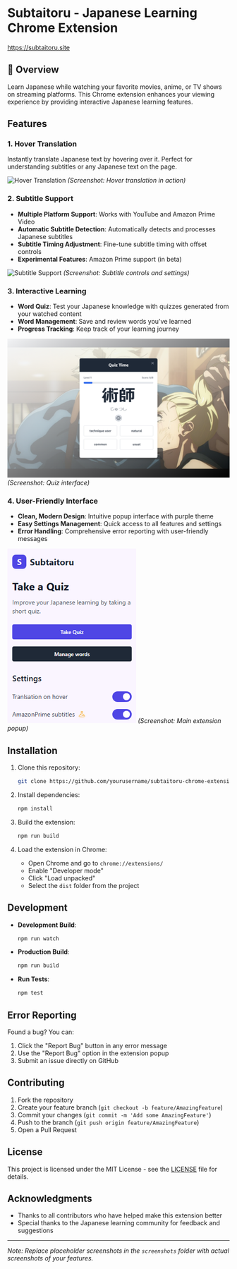 # Subtaitoru - Japanese Learning Chrome Extension

https://subtaitoru.site

## 🌟 Overview
Learn Japanese while watching your favorite movies, anime, or TV shows on streaming platforms. This Chrome extension enhances your viewing experience by providing interactive Japanese learning features.

## Features

### 1. Hover Translation
Instantly translate Japanese text by hovering over it. Perfect for understanding subtitles or any Japanese text on the page.

![Hover Translation](screenshots/hover-translation.png)
*(Screenshot: Hover translation in action)*

### 2. Subtitle Support
- **Multiple Platform Support**: Works with YouTube and Amazon Prime Video
- **Automatic Subtitle Detection**: Automatically detects and processes Japanese subtitles
- **Subtitle Timing Adjustment**: Fine-tune subtitle timing with offset controls
- **Experimental Features**: Amazon Prime support (in beta)

![Subtitle Support](screenshots/subtitle-support.png)
*(Screenshot: Subtitle controls and settings)*

### 3. Interactive Learning
- **Word Quiz**: Test your Japanese knowledge with quizzes generated from your watched content
- **Word Management**: Save and review words you've learned
- **Progress Tracking**: Keep track of your learning journey

![Quiz Feature](screenshots/quiz-feature.png)
*(Screenshot: Quiz interface)*

### 4. User-Friendly Interface
- **Clean, Modern Design**: Intuitive popup interface with purple theme
- **Easy Settings Management**: Quick access to all features and settings
- **Error Handling**: Comprehensive error reporting with user-friendly messages

![Extension Popup](screenshots/popup-interface.png)
*(Screenshot: Main extension popup)*

## Installation

1. Clone this repository:
   ```bash
   git clone https://github.com/yourusername/subtaitoru-chrome-extension.git
   ```

2. Install dependencies:
   ```bash
   npm install
   ```

3. Build the extension:
   ```bash
   npm run build
   ```

4. Load the extension in Chrome:
   - Open Chrome and go to `chrome://extensions/`
   - Enable "Developer mode"
   - Click "Load unpacked"
   - Select the `dist` folder from the project

## Development

- **Development Build**:
  ```bash
  npm run watch
  ```

- **Production Build**:
  ```bash
  npm run build
  ```

- **Run Tests**:
  ```bash
  npm test
  ```

## Error Reporting

Found a bug? You can:
1. Click the "Report Bug" button in any error message
2. Use the "Report Bug" option in the extension popup
3. Submit an issue directly on GitHub

## Contributing

1. Fork the repository
2. Create your feature branch (`git checkout -b feature/AmazingFeature`)
3. Commit your changes (`git commit -m 'Add some AmazingFeature'`)
4. Push to the branch (`git push origin feature/AmazingFeature`)
5. Open a Pull Request

## License

This project is licensed under the MIT License - see the [LICENSE](LICENSE) file for details.

## Acknowledgments

- Thanks to all contributors who have helped make this extension better
- Special thanks to the Japanese learning community for feedback and suggestions

---

*Note: Replace placeholder screenshots in the `screenshots` folder with actual screenshots of your features.*
